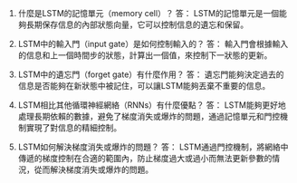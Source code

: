 1. 什麼是LSTM的記憶單元（memory cell）？
答： LSTM的記憶單元是一個能夠長期保存信息的內部狀態向量，它可以控制信息的遺忘和保留。

2. LSTM中的輸入門（input gate）是如何控制輸入的？
答： 輸入門會根據輸入的信息和上一個時間步的狀態，計算出一個值，來控制下一狀態的更新。

3. LSTM中的遺忘門（forget gate）有什麼作用？
答： 遺忘門能夠決定過去的信息是否能夠在新狀態中被記住，可以讓LSTM能夠丟棄不重要的信息。

4. LSTM相比其他循環神經網絡（RNNs）有什麼優點？
答： LSTM能夠更好地處理長期依賴的數據，避免了梯度消失或爆炸的問題，通過記憶單元和門控機制實現了對信息的精細控制。

5. LSTM如何解決梯度消失或爆炸的問題？
答： LSTM通過門控機制，將網絡中傳遞的梯度控制在合適的範圍內，防止梯度過大或過小而無法更新參數的情況，從而解決梯度消失或爆炸的問題。